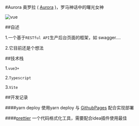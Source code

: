#Aurora
奥罗拉 ( [Aurora](https://zh.wikipedia.org/wiki/%E5%A5%A5%E7%BD%97%E6%8B%89) )，罗马神话中的曙光女神

<p align="left">
<a href="https://github.com/vuejs/vue-next"></a>
<img src="https://img.shields.io/badge/vue-3.0.+-brightgreen.svg" alt="vue">
</p>
##自述

1.一个基于`RESTful API`生产后台页面的框架，如 swagger....

2.它目前还是个想法

##技术栈

1.`vue3+`

2.`Typescript`

3.`Vite`


##开发记录

####yarn deploy
使用yarn deploy 与 [GithubPages](https://pages.github.com/) 配合实现部署

####[prettier](https://prettier.io/docs/en/install.html)
一个代码格式化工具，需要配合idea插件使用最佳